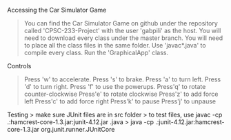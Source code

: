 
Accessing the Car Simulator Game
  > You can find the Car Simulator Game on github under the repository called 'CPSC-233-Project' with the user 'gabpili' as the host.
  > You will need to download every class under the master branch.
  > You will need to place all the class files in the same folder.
  > Use 'javac*.java' to compile every class.
  > Run the 'GraphicalApp' class.
  
  
Controls     
  > Press 'w' to accelerate.
  > Press 's' to brake.
  > Press 'a' to turn left.
  > Press 'd' to turn right.
  > Press 'f' to use the powerups.
  > Press'q' to rotate counter-clockwise
  > Press'e' to rotate clockwise
  > Press'z' to add force left 
  > Press'c' to add force right 
  > Press'k' to pause
  > Press'j' to unpause
  
  Testing
    > make sure JUnit files are in src folder
    > to test files, use javac -cp .:hamcrest-core-1.3.jar:junit-4.12.jar <Test Name>.java
    > java -cp .:junit-4.12.jar:hamcrest-core-1.3.jar org.junit.runner.JUnitCore <Test>

